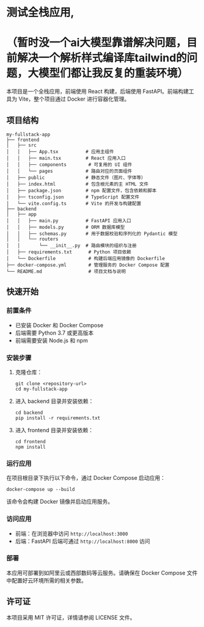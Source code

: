# 测试全栈应用,

# （暂时没一个ai大模型靠谱解决问题，目前解决一个解析样式编译库tailwind的问题，大模型们都让我反复的重装环境）

本项目是一个全栈应用，前端使用 React 构建，后端使用 FastAPI。前端构建工具为 Vite，整个项目通过 Docker 进行容器化管理。

## 项目结构

```
my-fullstack-app
├── frontend
│   ├── src
│   │   ├── App.tsx          # 应用主组件
│   │   ├── main.tsx         # React 应用入口
│   │   ├── components        # 可复用的 UI 组件
│   │   └── pages            # 路由对应的页面组件
│   ├── public               # 静态文件（图片、字体等）
│   ├── index.html           # 包含根元素的主 HTML 文件
│   ├── package.json         # npm 配置文件，包含依赖和脚本
│   ├── tsconfig.json        # TypeScript 配置文件
│   └── vite.config.ts       # Vite 的开发与构建配置
├── backend
│   ├── app
│   │   ├── main.py          # FastAPI 应用入口
│   │   ├── models.py        # ORM 数据库模型
│   │   ├── schemas.py       # 用于数据校验和序列化的 Pydantic 模型
│   │   └── routers
│   │       └── __init__.py  # 路由模块的组织与注册
│   ├── requirements.txt      # Python 项目依赖
│   └── Dockerfile            # 构建后端应用镜像的 Dockerfile
├── docker-compose.yml        # 管理服务的 Docker Compose 配置
└── README.md                 # 项目文档与说明
```

## 快速开始

### 前置条件

- 已安装 Docker 和 Docker Compose
- 后端需要 Python 3.7 或更高版本
- 前端需要安装 Node.js 和 npm

### 安装步骤

1. 克隆仓库：
   ```
   git clone <repository-url>
   cd my-fullstack-app
   ```

2. 进入 backend 目录并安装依赖：
   ```
   cd backend
   pip install -r requirements.txt
   ```

3. 进入 frontend 目录并安装依赖：
   ```
   cd frontend
   npm install
   ```

### 运行应用

在项目根目录下执行以下命令，通过 Docker Compose 启动应用：

```
docker-compose up --build
```

该命令会构建 Docker 镜像并启动应用服务。

### 访问应用

- 前端：在浏览器中访问 `http://localhost:3000`
- 后端：FastAPI 后端可通过 `http://localhost:8000` 访问

### 部署

本应用可部署到如阿里云或西部数码等云服务。请确保在 Docker Compose 文件中配置好云环境所需的相关参数。

## 许可证

本项目采用 MIT 许可证，详情请参阅 LICENSE 文件。
